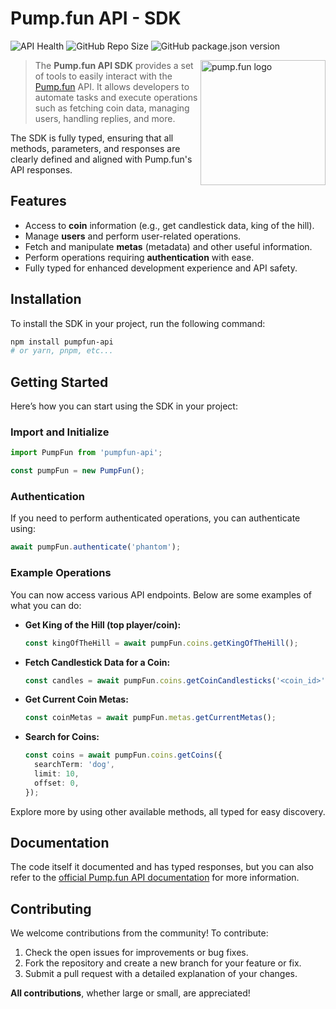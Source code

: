 # Pump.fun API - SDK

![API Health](https://img.shields.io/badge/dynamic/json?url=https%3A%2F%2Ffrontend-api-v3.pump.fun%2Fhealth&query=status&label=API%20Health)
![GitHub Repo Size](https://img.shields.io/github/repo-size/nick-gabe/pumpfun-api)
![GitHub package.json version](https://img.shields.io/github/package-json/v/nick-gabe/pumpfun-api)

<img src="https://pump.fun/icon.png" height="200" align="right" alt="pump.fun logo" />

> The **Pump.fun API SDK** provides a set of tools to easily
> interact with the [Pump.fun](https://pump.fun) API.
> It allows developers to automate tasks and execute operations such as
> fetching coin data, managing users, handling replies, and more.

The SDK is fully typed, ensuring that all methods, parameters, and responses are clearly defined and aligned with Pump.fun's API responses.

## Features

- Access to **coin** information (e.g., get candlestick data, king of the hill).
- Manage **users** and perform user-related operations.
- Fetch and manipulate **metas** (metadata) and other useful information.
- Perform operations requiring **authentication** with ease.
- Fully typed for enhanced development experience and API safety.

## Installation

To install the SDK in your project, run the following command:

```bash
npm install pumpfun-api
# or yarn, pnpm, etc...
```

## Getting Started

Here’s how you can start using the SDK in your project:

### Import and Initialize

```typescript
import PumpFun from 'pumpfun-api';

const pumpFun = new PumpFun();
```

### Authentication

If you need to perform authenticated operations, you can authenticate using:

```typescript
await pumpFun.authenticate('phantom');
```

### Example Operations

You can now access various API endpoints. Below are some examples of what you can do:

- **Get King of the Hill (top player/coin):**

  ```typescript
  const kingOfTheHill = await pumpFun.coins.getKingOfTheHill();
  ```

- **Fetch Candlestick Data for a Coin:**

  ```typescript
  const candles = await pumpFun.coins.getCoinCandlesticks('<coin_id>');
  ```

- **Get Current Coin Metas:**

  ```typescript
  const coinMetas = await pumpFun.metas.getCurrentMetas();
  ```

- **Search for Coins:**

  ```typescript
  const coins = await pumpFun.coins.getCoins({
    searchTerm: 'dog',
    limit: 10,
    offset: 0,
  });
  ```

Explore more by using other available methods, all typed for easy discovery.

## Documentation

The code itself it documented and has typed responses, but you can also refer to the [official Pump.fun API documentation](https://frontend-api-v3.pump.fun/api) for more information.

## Contributing

We welcome contributions from the community! To contribute:

1. Check the open issues for improvements or bug fixes.
2. Fork the repository and create a new branch for your feature or fix.
3. Submit a pull request with a detailed explanation of your changes.

**All contributions**, whether large or small, are appreciated!
